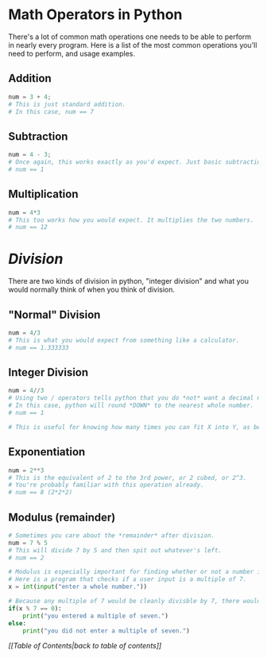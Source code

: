 # Math Operators in Python
There's a lot of common math operations one needs to be able to perform in nearly every program.
Here is a list of the most common operations you'll need to perform, and usage examples.


## Addition
```python
num = 3 + 4;
# This is just standard addition.
# In this case, num == 7
```
## Subtraction
```python
num = 4 - 3; 
# Once again, this works exactly as you'd expect. Just basic subtraction.
# num == 1
```
## Multiplication
```python
num = 4*3
# This too works how you would expect. It multiplies the two numbers.
# num == 12
```

# ***Division***
There are two kinds of division in python, "integer division" and what you would normally think of when you think of division.

## "Normal" Division
```python
num = 4/3
# This is what you would expect from something like a calculator.
# num == 1.333333
```
## Integer Division
```python
num = 4//3
# Using two / operators tells python that you do *not* want a decimal number as your answer.
# In this case, python will round *DOWN* to the nearest whole number. 
# num == 1

# This is useful for knowing how many times you can fit X into Y, as being able to fit 0.44 people into a box isn't very useful information. Use this for if you only care about how many *full* things can fit into another.
```

## Exponentiation
```python
num = 2**3
# This is the equivalent of 2 to the 3rd power, or 2 cubed, or 2^3.
# You're probably familiar with this operation already.
# num == 8 (2*2*2)
```
## Modulus (remainder)
```python
# Sometimes you care about the *remainder* after division.
num = 7 % 5
# This will divide 7 by 5 and then spit out whatever's left.
# num == 2 

# Modulus is especially important for finding whether or not a number is a multiple of another number.
# Here is a program that checks if a user input is a multiple of 7.
x = int(input("enter a whole number."))

# Because any multiple of 7 would be cleanly divisble by 7, there would be no remainder.
if(x % 7 == 0):
	print("you entered a multiple of seven.")
else:
	print("you did not enter a multiple of seven.")
```


*[[Table of Contents|back to table of contents]]*